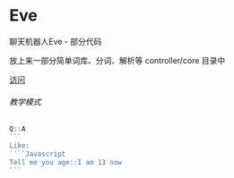# Eve
聊天机器人Eve  - 部分代码

放上来一部分简单词库、分词、解析等
controller/core 目录中


[访问](http://cloud.vzhen.com)

###### 教学模式

````Javascript
Q::A
```
Like:
````Javascript
Tell me you age::I am 13 now
```
